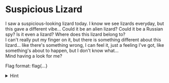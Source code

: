 # Suspicious Lizard

I saw a suspicious-looking lizard today. I know we see lizards everyday, but this gave a different vibe... Could it be an alien lizard? Could it be a Russian spy? Is it even a lizard? Where does this lizard belong to?</br>
I can't really put my finger on it, but there is something different about this lizard... like there's something wrong, I can feel it, just a feeling I've got, like something's about to happen, but I don't know what...</br>
Mind having a look for me?

Flag format: flag{...}

<details>
  <summary>Hint</summary>
  Try regarding the significance of bits 👀
</details>
